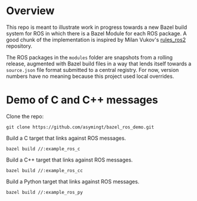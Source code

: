 # Overview

This repo is meant to illustrate work in progress towards a new Bazel build system for ROS in which there is a Bazel Module for each ROS package. A good chunk of the implementation is inspired by Milan Vukov's [rules_ros2](https://github.com/mvukov/rules_ros2) repository.

The ROS packages in the `modules` folder are snapshots from a rolling release, augmented with Bazel build files in a way that lends itself towards a `source.json` file format submitted to a central registry. For now, version numbers have no meaning because this project used local overrides.

# Demo of C and C++ messages

Clone the repo:

```
git clone https://github.com/asymingt/bazel_ros_demo.git
```

Build a C target that links against ROS messages.

```
bazel build //:example_ros_c
```

Build a C++ target that links against ROS messages.

```
bazel build //:example_ros_cc
```

Build a Python target that links against ROS messages.

```
bazel build //:example_ros_py
```